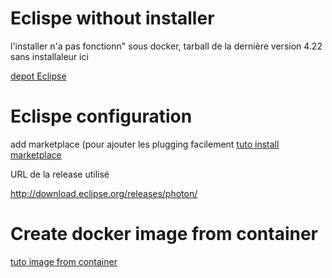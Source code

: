 # Eclispe without installer

l'installer n'a pas fonctionn" sous docker, tarball de la dernière version 4.22 sans installaleur ici

[depot Eclipse](https://download.eclipse.org/eclipse/downloads/drops4/R-4.22-202111241800/)


# Eclispe configuration 

add marketplace (pour ajouter les plugging facilement
[tuto install marketplace](ttps://www.ibm.com/support/pages/how-install-marketplace-client-rational-performance-tester-eclipse-framework)

URL de la release utilisé 

http://download.eclipse.org/releases/photon/

# Create docker image from container

[tuto image from container](https://www.sentinelone.com/blog/create-docker-image/)
